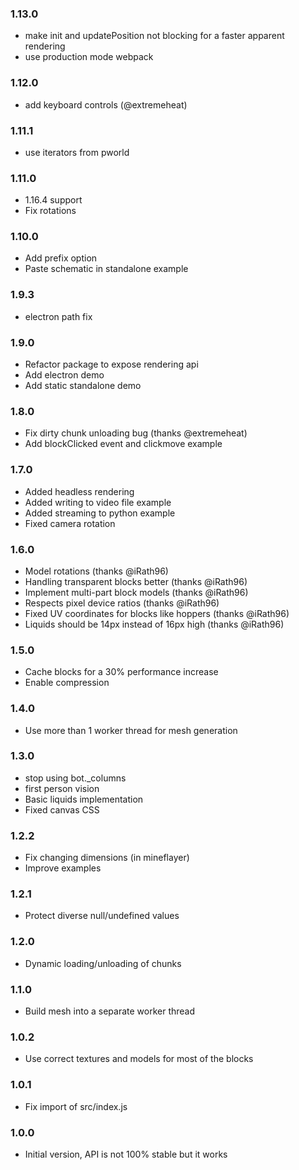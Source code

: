 ### 1.13.0

* make init and updatePosition not blocking for a faster apparent rendering
* use production mode webpack

### 1.12.0
* add keyboard controls (@extremeheat)

### 1.11.1
* use iterators from pworld

### 1.11.0
* 1.16.4 support
* Fix rotations

### 1.10.0

* Add prefix option
* Paste schematic in standalone example

### 1.9.3

* electron path fix

### 1.9.0

* Refactor package to expose rendering api
* Add electron demo
* Add static standalone demo

### 1.8.0

* Fix dirty chunk unloading bug (thanks @extremeheat)
* Add blockClicked event and clickmove example

### 1.7.0

* Added headless rendering
* Added writing to video file example
* Added streaming to python example
* Fixed camera rotation

### 1.6.0

* Model rotations (thanks @iRath96)
* Handling transparent blocks better (thanks @iRath96)
* Implement multi-part block models (thanks @iRath96)
* Respects pixel device ratios (thanks @iRath96)
* Fixed UV coordinates for blocks like hoppers (thanks @iRath96)
* Liquids should be 14px instead of 16px high (thanks @iRath96)

### 1.5.0

* Cache blocks for a 30% performance increase
* Enable compression

### 1.4.0

* Use more than 1 worker thread for mesh generation

### 1.3.0

* stop using bot._columns
* first person vision
* Basic liquids implementation
* Fixed canvas CSS

### 1.2.2

* Fix changing dimensions (in mineflayer)
* Improve examples

### 1.2.1

* Protect diverse null/undefined values

### 1.2.0

* Dynamic loading/unloading of chunks

### 1.1.0

* Build mesh into a separate worker thread

### 1.0.2

* Use correct textures and models for most of the blocks

### 1.0.1

* Fix import of src/index.js

### 1.0.0

* Initial version, API is not 100% stable but it works
